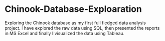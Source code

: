 # Chinook-Database-Exploaration
Exploring the Chinook database as my first full fledged data analysis project. I have explored the raw data using SQL, then presented the reports in MS Excel and finally I visualized the data using Tableau. 
